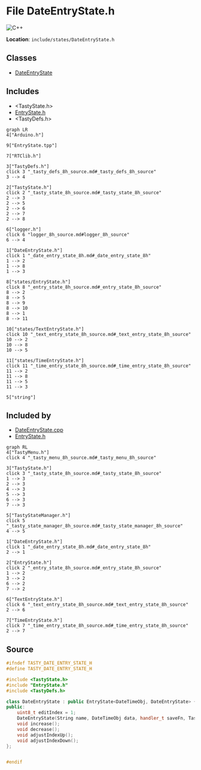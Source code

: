 <a id="_date_entry_state_8h"></a>
# File DateEntryState.h

![][C++]

**Location**: `include/states/DateEntryState.h`





## Classes

* [DateEntryState](class_date_entry_state.md#class_date_entry_state)

## Includes

* <TastyState.h>
* [EntryState.h](_entry_state_8h.md#_entry_state_8h)
* <TastyDefs.h>

```mermaid
graph LR
4["Arduino.h"]

9["EntryState.tpp"]

7["RTClib.h"]

3["TastyDefs.h"]
click 3 "_tasty_defs_8h_source.md#_tasty_defs_8h_source"
3 --> 4

2["TastyState.h"]
click 2 "_tasty_state_8h_source.md#_tasty_state_8h_source"
2 --> 3
2 --> 5
2 --> 6
2 --> 7
2 --> 8

6["logger.h"]
click 6 "logger_8h_source.md#logger_8h_source"
6 --> 4

1["DateEntryState.h"]
click 1 "_date_entry_state_8h.md#_date_entry_state_8h"
1 --> 2
1 --> 8
1 --> 3

8["states/EntryState.h"]
click 8 "_entry_state_8h_source.md#_entry_state_8h_source"
8 --> 2
8 --> 5
8 --> 9
8 --> 10
8 --> 1
8 --> 11

10["states/TextEntryState.h"]
click 10 "_text_entry_state_8h_source.md#_text_entry_state_8h_source"
10 --> 2
10 --> 8
10 --> 5

11["states/TimeEntryState.h"]
click 11 "_time_entry_state_8h_source.md#_time_entry_state_8h_source"
11 --> 2
11 --> 8
11 --> 5
11 --> 3

5["string"]

```

## Included by

* [DateEntryState.cpp](_date_entry_state_8cpp.md#_date_entry_state_8cpp)
* [EntryState.h](_entry_state_8h.md#_entry_state_8h)

```mermaid
graph RL
4["TastyMenu.h"]
click 4 "_tasty_menu_8h_source.md#_tasty_menu_8h_source"

3["TastyState.h"]
click 3 "_tasty_state_8h_source.md#_tasty_state_8h_source"
1 --> 3
2 --> 3
4 --> 3
5 --> 3
6 --> 3
7 --> 3

5["TastyStateManager.h"]
click 5 "_tasty_state_manager_8h_source.md#_tasty_state_manager_8h_source"
4 --> 5

1["DateEntryState.h"]
click 1 "_date_entry_state_8h.md#_date_entry_state_8h"
2 --> 1

2["EntryState.h"]
click 2 "_entry_state_8h_source.md#_entry_state_8h_source"
1 --> 2
3 --> 2
6 --> 2
7 --> 2

6["TextEntryState.h"]
click 6 "_text_entry_state_8h_source.md#_text_entry_state_8h_source"
2 --> 6

7["TimeEntryState.h"]
click 7 "_time_entry_state_8h_source.md#_time_entry_state_8h_source"
2 --> 7

```

## Source

```cpp
#ifndef TASTY_DATE_ENTRY_STATE_H
#define TASTY_DATE_ENTRY_STATE_H

#include <TastyState.h>
#include "EntryState.h"
#include <TastyDefs.h>

class DateEntryState : public EntryState<DateTimeObj, DateEntryState> {
public:
    uint8_t editIndex = 1;
    DateEntryState(String name, DateTimeObj data, handler_t saveFn, TastyState* returnState);
    void increase();
    void decrease();
    void adjustIndexUp();
    void adjustIndexDown();
};


#endif
```

[public]: https://img.shields.io/badge/-public-brightgreen (public)
[C++]: https://img.shields.io/badge/language-C%2B%2B-blue (C++)
[static]: https://img.shields.io/badge/-static-lightgrey (static)
[private]: https://img.shields.io/badge/-private-red (private)
[Markdown]: https://img.shields.io/badge/language-Markdown-blue (Markdown)